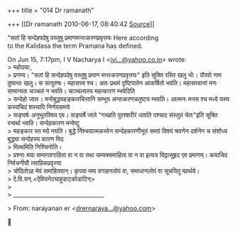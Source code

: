 +++
title = "014 Dr ramanath"

+++
[[Dr ramanath	2010-06-17, 08:40:42 [Source](https://groups.google.com/g/bvparishat/c/D3857o0Tk7w)]]



"सतां हि सन्देहपदेषु वस्तुषु प्रमाणमन्तःकरणप्रवृत्तयः Here according  
to the Kalidasa the term Pramana has defined.

  
On Jun 15, 7:17pm, I V Nacharya I \<[ivi...@yahoo.co.in]()\> wrote:  
\> महोदयाः,  
\> प्रणम्य। "सतां हि सन्देहपदेषु वस्तुषु प्रमाण मन्तःकरणप्रवृत्तयः" इति सूक्ति रस्ति खलु भॊः। पौरवो नाम दुष्यन्तः खलु। स सत्पुरुषः। महासत्त्व श्च। अतः प्रथमं दृष्टिपातेन आकर्षितो भवति। महासत्त्वानां मनः सामान्यतः चञ्चलं न भवति। चाञ्चल्यस्य महत्कारण म्भवेदिति  
\> सन्देहो जातः। मनोबुद्ध्यहङ्कारचित्तानि सम्भूय अन्तःकरणचतुष्टय म्भवति। आत्मनः मनस श्च मध्ये यस्य कस्यचिदं शस्यापि निर्णयसमये  
\> सङ्घर्षः अनुभूतविषय एव। सङ्घर्षे जाते "गच्छति पुरश्शरीरं धावति पश्चाद संस्तुतं चेतः"इति सूक्ति रन्वर्था भवति। सन्देहकारण मन्वेष्टु  
\> महङ्कार स्त मग्रे नयति। बुद्धे र्निश्चयात्मकत्त्वेन सन्देहकारणीभूतं समग्रं विषयं श्रवणेन दर्शनेन च संशोध्य बुद्ध्या सन्देहस्य कारण मिद  
\> मित्थमिति निश्चिनोति।  
\> प्रश्नाः मया सम्यगवगाहिता वा न वा तथा सम्यक्समाहिता वा न वा इत्यत्र विद्वत्सुहृद एव प्रमाणम्। कयाचिद निर्वचनीयौ त्साहिकप्रवृत्त्या  
\> चोदितोऽह मेवं समाहितवान्। कृपया ममा वगाहनलोपं वा, समाधानलोपं वा सूचयितु म्प्रार्थये।  
\> ऐ.वि.यन्.\<ऐवियनेट्याहूडाट्कोडाटिन्>  
\>  
\> \_\_\_\_\_\_\_\_\_\_\_\_\_\_\_\_\_\_\_\_\_\_\_\_\_\_\_\_\_\_\_\_  

\> From: narayanan er \<[drernaraya...@yahoo.com]()\>



